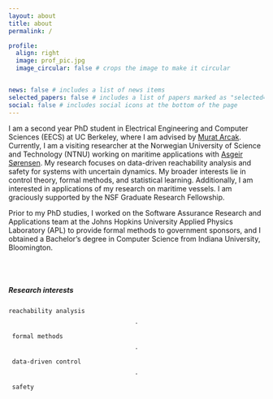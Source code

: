 ```yaml
---
layout: about
title: about
permalink: /

profile:
  align: right
  image: prof_pic.jpg
  image_circular: false # crops the image to make it circular


news: false # includes a list of news items
selected_papers: false # includes a list of papers marked as "selected={true}"
social: false # includes social icons at the bottom of the page
---
```


I am a second year PhD student in Electrical Engineering and Computer Sciences (EECS) at UC Berkeley, where I am advised by [Murat Arcak](https://people.eecs.berkeley.edu/~arcak/). Currently, I am a visiting researcher at the Norwegian University of Science and Technology (NTNU) working on maritime applications with [Asgeir Sørensen](https://www.ntnu.no/ansatte/asgeir.sorensen). My research focuses on data-driven reachability analysis and safety for systems with uncertain dynamics. My broader interests lie in control theory, formal methods, and statistical learning. Additionally, I am interested in applications of my research on maritime vessels. I am graciously supported by the NSF Graduate Research Fellowship.

Prior to my PhD studies, I worked on the Software Assurance Research and Applications team at the Johns Hopkins University Applied Physics Laboratory (APL) to provide formal methods to government sponsors, and I obtained a Bachelor’s degree in Computer Science from Indiana University, Bloomington. 


<div align="left">
  <a href="mailto:{{ site.email | encode_email }}" title="Email"><i class="fas fa-envelope" style="font-size:180%;"></i></a>&emsp;
  <a href="https://scholar.google.com/citations?user={{ site.scholar_userid }}" title="Google Scholar"><i class="ai ai-google-scholar" style="font-size:180%;"></i></a>&emsp;
  <a href="https://www.linkedin.com/in/{{ site.linkedin_username }}" title="LinkedIn"><i class="fab fa-linkedin" style="font-size:160%;"></i></a>
</div><br />

##### Research interests

`reachability analysis`&ensp;$$\cdot$$&ensp;`formal methods`&ensp;$$\cdot$$&ensp;`data-driven control`&ensp;$$\cdot$$&ensp;`safety`

